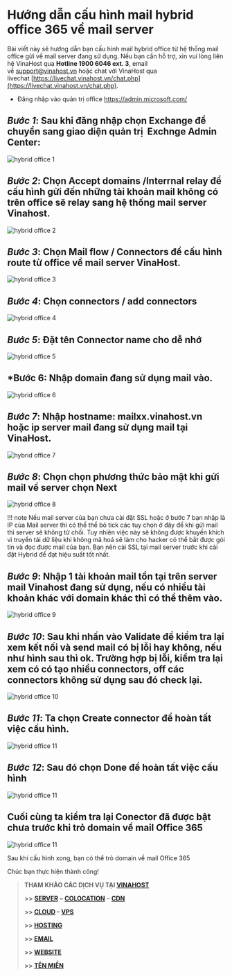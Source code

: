 # Hướng dẫn cấu hình mail hybrid office 365 về mail server 


Bài viết này sẽ hướng dẫn bạn cấu hình mail hybrid office từ hệ thống mail office gửi về mail server đang sử dụng. Nếu bạn cần hỗ trợ, xin vui lòng liên hệ VinaHost qua **Hotline 1900 6046 ext. 3**, email về [support@vinahost.vn](mailto:support@vinahost.vn) hoặc chat với VinaHost qua livechat [https://livechat.vinahost.vn/chat.php](https://livechat.vinahost.vn/chat.php).


- Đăng nhập vào quản trị office https://admin.microsoft.com/

## ***Bước 1***: Sau khi đăng nhập chọn Exchange để chuyển sang giao diện quản trị  Exchnge Admin Center:

![hybrid office 1](images/hybrid-365-1.png)


## ***Bước 2***: Chọn Accept domains /Interrnal relay để cấu hình gửi đến những tài khoản mail không có trên office sẽ relay sang hệ thống mail server Vinahost.

![hybrid office 2](images/hybrid-365-2.png)

## ***Bước 3***: Chọn Mail flow / Connectors để cấu hình route từ office về mail server VinaHost.

![hybrid office 3](images/hybrid-365-3.png)
## ***Bước 4***: Chọn connectors / add connectors

![hybrid office 4](images/hybrid-365-4.png)

## ***Bước 5***: Đặt tên Connector name cho dễ nhớ

![hybrid office 5](images/hybrid-365-5.png)

## ***Bước 6**: Nhập domain đang sử dụng mail vào.

![hybrid office 6](images/hybrid-365-6.png)

## ***Bước 7***: Nhập hostname: mailxx.vinahost.vn hoặc ip server mail đang sử dụng mail tại VinaHost.

![hybrid office 7](images/hybrid-365-7.png)

## ***Bước 8***: Chọn chọn phương thức bảo mật khi gửi mail về server chọn Next

![hybrid office 8](images/hybrid-365-8.png)

!!! note
     Nếu mail server của bạn chưa cài đặt SSL hoặc ở bước 7 bạn nhập là IP của Mail server thì có thể thể bỏ tick các tuy chọn ở đây để khi gửi mail thì server sẽ không từ chối.
     Tuy nhiên việc này sẽ không được khuyến khích vì truyền tải dữ liệu khi không mã hoá sẽ làm cho hacker có thể bắt được gói tin và đọc được mail của bạn.
     Bạn nên cài SSL tại mail server trước khi cài đặt Hybrid để đạt hiệu suất tốt nhất.

## ***Bước 9***: Nhập 1 tài khoản mail tồn tại trên server mail Vinahost đang sử dụng, nếu có nhiều tài khoản khác với domain khác thì có thể thêm vào.

![hybrid office 9](images/hybrid-365-9.png)

## ***Bước 10***: Sau khi nhấn vào Validate để kiểm tra lại xem kết nối và send mail có bị lỗi hay không, nếu như hình sau thì ok. Trường hợp bị lỗi, kiểm tra lại xem có có tạo nhiều connectors, off các connectors không sử dụng sau đó check lại.

![hybrid office 10](images/hybrid-365-10.png)

## ***Bước 11***: Ta chọn Create connector để hoàn tất việc cấu hình.

![hybrid office 11](images/hybrid-365-11.png)

## ***Bước 12***: Sau đó chọn Done để hoàn tất việc cấu hình
![hybrid office 11](images/hybrid-365-12.png)

## Cuối cùng ta kiểm tra lại Conector đã được bật chưa trước khi trỏ domain về mail Office 365
![hybrid office 11](images/hybrid-365-13.png)

Sau khi cấu hình xong, bạn có thể trỏ domain về mail Office 365



Chúc bạn thực hiện thành công!

> **THAM KHẢO CÁC DỊCH VỤ TẠI [VINAHOST](https://vinahost.vn/)**
> 
> **\>>** [**SERVER**](https://vinahost.vn/thue-may-chu-rieng/) **–** [**COLOCATION**](https://vinahost.vn/colocation.html) – [**CDN**](https://vinahost.vn/dich-vu-cdn-chuyen-nghiep)
> 
> **\>> [CLOUD](https://vinahost.vn/cloud-server-gia-re/) – [VPS](https://vinahost.vn/vps-ssd-chuyen-nghiep/)**
> 
> **\>> [HOSTING](https://vinahost.vn/wordpress-hosting)**
> 
> **\>> [EMAIL](https://vinahost.vn/email-hosting)**
> 
> **\>> [WEBSITE](http://vinawebsite.vn/)**
> 
> **\>> [TÊN MIỀN](https://vinahost.vn/ten-mien-gia-re/)**